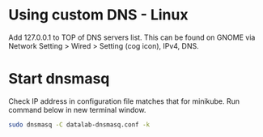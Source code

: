 # Using custom DNS -  Linux

Add 127.0.0.1 to TOP of DNS servers list. This can be found on GNOME via Network
Setting > Wired > Setting (cog icon), IPv4, DNS.


# Start dnsmasq

Check IP address in configuration file matches that for minikube. Run command
below in new terminal window.

```bash
sudo dnsmasq -C datalab-dnsmasq.conf -k
```
